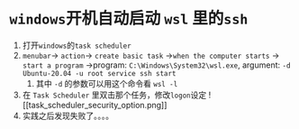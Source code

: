 # `windows`开机自动启动 `wsl` 里的`ssh`
1. 打开`windows`的`task scheduler`
2. `menubar`-> `action`-> `create basic task` ->`when the computer starts` -> `start a program` ->program: `C:\Windows\System32\wsl.exe`, argument: `-d Ubuntu-20.04 -u root service ssh start`
	1. 其中 `-d` 的参数可以用这个命令看 `wsl -l`
3. 在 `Task Scheduler` 里双击那个任务，修改`logon`设定
![[task_scheduler_security_option.png]]
4. 实践之后发现失败了。。。。

